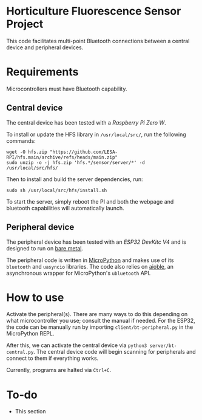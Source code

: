 # Horticulture Fluorescence Sensor Project
This code facilitates multi-point Bluetooth connections between a central device and peripheral devices.

# Requirements
Microcontrollers must have Bluetooth capability.

## Central device
The central device has been tested with a *Raspberry Pi Zero W*.

To install or update the HFS library in `/usr/local/src/`, run the following commands: 

```
wget -O hfs.zip "https://github.com/LESA-RPI/hfs.main/archive/refs/heads/main.zip"
sudo unzip -o -j hfs.zip 'hfs.*/sensor/server/*' -d /usr/local/src/hfs/
```

Then to install and build the server dependencies, run:

```
sudo sh /usr/local/src/hfs/install.sh
```

To start the server, simply reboot the PI and both the webpage and bluetooth capabilities will automatically launch.

## Peripheral device
The peripheral device has been tested with an *ESP32 DevKitc V4* and is designed to run on [bare metal](https://www.techopedia.com/definition/2153/bare-metal).

The peripheral code is written in [MicroPython](https://micropython.org/download/) and makes use of its `bluetooth` and `uasyncio` libraries. The code also relies on [aioble](https://github.com/micropython/micropython-lib/tree/master/micropython/bluetooth/aioble), an asynchronous wrapper for MicroPython's `ubluetooth` API.

# How to use
Activate the peripheral(s). There are many ways to do this depending on what microcontroller you use; consult the manual if needed. For the ESP32, the code can be manually run by importing `client/bt-peripheral.py` in the MicroPython REPL.

After this, we can activate the central device via `python3 server/bt-central.py`. The central device code will begin scanning for peripherals and connect to them if everything works.

Currently, programs are halted via `Ctrl+C`.

# To-do
- This section
